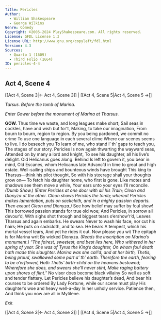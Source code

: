 ```yaml
---
Title: Pericles
Author: 
  - William Shakespeare
  - George Wilkins
Genre: Comedy
Copyright: ©2005-2024 PlayShakespeare.com. All rights reserved.
License: GFDL License 1.3
License URL: http://www.gnu.org/copyleft/fdl.html
Version: 4.3
Sources:
  - Quarto 1 (1609)
  - Third Folio (1664)
ID: pericles-4-4
---
```


## Act 4, Scene 4
[[Act 4, Scene 3|← Act 4, Scene 3]] | [[Act 4, Scene 5|Act 4, Scene 5 →]]

*Tarsus. Before the tomb of Marina.*

*Enter Gower before the monument of Marina at Tharsus.*

**GOW.**
Thus time we waste, and long leagues make short;
Sail seas in cockles, have and wish but for’t,
Making, to take our imagination,
From bourn to bourn, region to region.
By you being pardoned, we commit no crime
To use one language in each several clime
Where our scenes seems to live. I do beseech you
To learn of me, who stand i’ th’ gaps to teach you,
The stages of our story. Pericles
Is now again thwarting the wayward seas,
Attended on by many a lord and knight,
To see his daughter, all his live’s delight.
Old Helicanus goes along. Behind
Is left to govern it, you bear in mind,
Old Escanes, whom Helicanus late
Advanc’d in time to great and high estate.
Well-sailing ships and bounteous winds have brought
This king to Tharsus—think his pilot thought,
So with his steerage shall your thoughts grow on⁠—
To fetch his daughter home, who first is gone.
Like motes and shadows see them move a while,
Your ears unto your eyes I’ll reconcile.
*(Dumb Show.)*
*(Enter Pericles at one door with all his Train; Cleon and Dionyza at the other. Cleon shows Pericles the tomb; whereat Pericles makes lamentation, puts on sackcloth, and in a mighty passion departs. Then exeunt Cleon and Dionyza.)*
See how belief may suffer by foul show!
This borrowed passion stands for true old woe;
And Pericles, in sorrow all devour’d,
With sighs shot through and biggest tears o’ershow’r’d,
Leaves Tharsus and again embarks. He swears
Never to wash his face, nor cut his hairs;
He puts on sackcloth, and to sea. He bears
A tempest, which his mortal vessel tears,
And yet he rides it out. Now please you wit
The epitaph is for Marina writ
By wicked Dionyza.
*(Reads the inscription on Marina’s monument.)*
*“The fairest, sweetest, and best lies here,*
*Who withered in her spring of year.*
*She was of Tyrus the King’s daughter,*
*On whom foul death hath made this slaughter.*
*Marina was she call’d, and at her birth,*
*Thetis, being proud, swallowed some part a’ th’ earth.*
*Therefore the earth, fearing to be o’erflowed,*
*Hath Thetis’ birth-child on the heavens bestowed;*
*Wherefore she does, and swears she’ll never stint,*
*Make raging battery upon shores of flint.”*
No visor does become black villainy
So well as soft and tender flattery.
Let Pericles believe his daughter’s dead,
And bear his courses to be ordered
By Lady Fortune, while our scene must play
His daughter’s woe and heavy well-a-day
In her unholy service. Patience then,
And think you now are all in Mytilene.

*Exit.*

[[Act 4, Scene 3|← Act 4, Scene 3]] | [[Act 4, Scene 5|Act 4, Scene 5 →]]